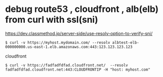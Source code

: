 # debug route53 , cloudfront , alb(elb) from curl with ssl(sni) 

https://dev.classmethod.jp/server-side/use-resolv-option-to-verify-sni/

```console
$ curl -v https://myhost.mydomain.com/ --resolv albtest-elb-000000000.us-east-1.elb.amazonaws.com:443:123.123.123.123
```


cloudfront 

```
$ curl -v https://fadfadfdfad.cloudfront.net/  --resolv fadfadfdfad.cloudfront.net:443:CLOUDFRONTIP -H "host: myhost.com"
```
